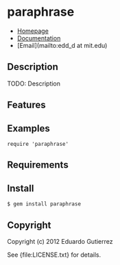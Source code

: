 # paraphrase

* [Homepage](https://rubygems.org/gems/paraphrase)
* [Documentation](http://rubydoc.info/gems/paraphrase/frames)
* [Email](mailto:edd_d at mit.edu)

## Description

TODO: Description

## Features

## Examples

    require 'paraphrase'

## Requirements

## Install

    $ gem install paraphrase

## Copyright

Copyright (c) 2012 Eduardo Gutierrez

See {file:LICENSE.txt} for details.
